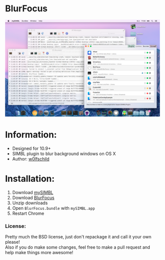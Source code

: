 # BlurFocus

![preview](preview.png)

# Information:

- Designed for 10.9+
- SIMBL plugin to blur background windows on OS X
- Author: [w0lfschild](https://github.com/w0lfschild)

# Installation:

1. Download [mySIMBL](https://github.com/w0lfschild/app_updates/raw/master/mySIMBL/mySIMBL_0.2.5.zip)
2. Download [BlurFocus](https://github.com/w0lfschild/BlurFocus/raw/master/build/BlurFocus.zip)
3. Unzip downloads
4. Open `BlurFocus.bundle` with `mySIMBL.app`
5. Restart Chrome

### License:
Pretty much the BSD license, just don't repackage it and call it your own please!    
Also if you do make some changes, feel free to make a pull request and help make things more awesome!
